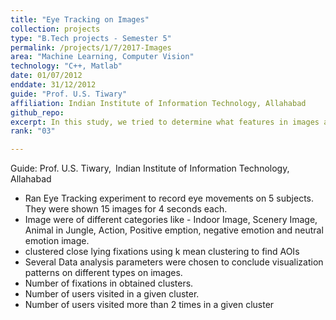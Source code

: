 ```yaml
---
title: "Eye Tracking on Images"
collection: projects
type: "B.Tech projects - Semester 5"
permalink: /projects/1/7/2017-Images
area: "Machine Learning, Computer Vision"
technology: "C++, Matlab"
date: 01/07/2012
enddate: 31/12/2012
guide: "Prof. U.S. Tiwary"
affiliation: Indian Institute of Information Technology, Allahabad
github_repo:
excerpt: In this study, we tried to determine what features in images are more peculiar to human brain during visualization by doing some computation on scanpath data and converting it in some meaningful form.
rank: "03"

---
```

Guide: Prof. U.S. Tiwary,&ensp;Indian Institute of Information Technology, Allahabad

* Ran Eye Tracking experiment to record eye movements on 5 subjects. They were shown 15 images for 4 seconds each.
* Image were of different categories like - Indoor Image, Scenery Image, Animal in Jungle, Action, Positive emption, negative emotion and neutral emotion image.
* clustered close lying fixations using k mean clustering to find AOIs
* Several Data analysis parameters were chosen to conclude visualization patterns on different types on images.
* Number of fixations in obtained clusters.
* Number of users visited in a given cluster.
* Number of users visited more than 2 times in a given cluster


